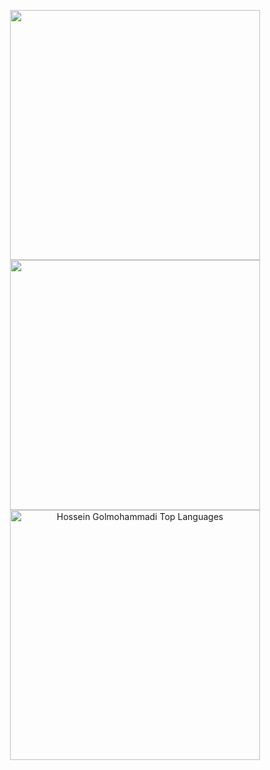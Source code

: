 <p align = "center">
   <a href="#" alt="Hossein Golmohamamdi's github stats">
  <img src = "https://github-readme-stats.vercel.app/api?username=hosein201&show_icons=true&theme=dark" width="400">
  <img src = "https://github-readme-streak-stats.herokuapp.com?user=hosein201&theme=dark" width="400">
  <img src="https://github-readme-stats.vercel.app/api/top-langs/?username=hosein201&layout=compact&theme=dark&bg_color=0A0A0A" width="400" alt="Hossein Golmohammadi Top Languages"/>
</p>


<!--
**Hosein201/Hosein201** is a ✨ _special_ ✨ repository because its `README.md` (this file) appears on your GitHub profile.




Here are some ideas to get you started:

- 🔭 I’m currently working on ...
- 🌱 I’m currently learning ...
- 👯 I’m looking to collaborate on ...
- 🤔 I’m looking for help with ...
- 💬 Ask me about ...
- 📫 How to reach me: ...
- 😄 Pronouns: ...
- ⚡ Fun fact: ...
-->
